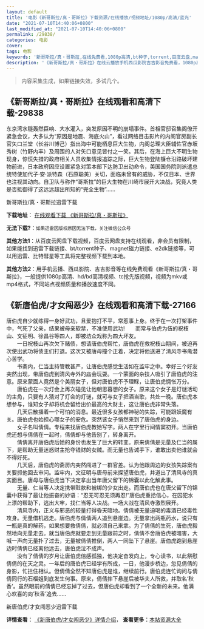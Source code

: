 ```yaml
---
layout: default
title: '电影《新哥斯拉/真・哥斯拉》下载资源/在线播放/视频地址/1080p/高清/蓝光'
date: "2021-07-10T14:40:06+0800"
last_modified_at: "2021-07-10T14:40:06+0800"
permalink: /29838/
categories: 电影
cover:
tags: 电影
keywords: '新哥斯拉/真・哥斯拉,在线免费看,1080p高清,bt种子,torrent,百度云盘,magnet,磁力链,迅雷下载资源'
description: '《新哥斯拉/真・哥斯拉》在线云播放手机西瓜影院吉吉影音免费看，1080p高清bd/hd未删减完整版和tc抢先枪版，mkv/mp4格式，附带bt/torrent种子、magnet/磁力链、百度云盘、网盘资源迅雷下载链接'
---
```


>内容采集生成，如果链接失效，多试几个。


## 《新哥斯拉/真・哥斯拉》在线观看和高清下载-29838

东京湾水隧轰然巨响、大水灌入，突发原因不明的崩塌事件。首相官邸召集阁僚开紧急会议，大多认为“原因是地震、海底火山”，看过网络目击影片的内阁官房副长官矢口兰堂（长谷川博己）指出海中可能栖息巨大生物，内阁总理大臣辅佐官赤坂秀树（竹野内丰）及周围的人对矢口意见皆付之一笑。其后，在海上巨大不明生物现身，惊慌失措的政府相关人员收集情报追踪之际，巨大生物登陆镰仓沿路破坏建物前进，日本政府因应设置紧急对策本部下达防卫出动命令，美国国务院则派遣总统特使加代子·安·派特森（石原聪美）关切，面临未曾有的威胁，不仅日本、世界也注视其动向。自卫队与称作“哥斯拉”的巨大生物在川崎市展开大决战，究竟人类是否抵御得了这远远超出所知的“完全生物”……


新哥斯拉/真・哥斯拉迅雷下载

**下载地址**： [在线观看下载 《新哥斯拉/真・哥斯拉》](https://www.993dy.com//vod-detail-id-18850.html) 


**无法下载?**：`如果迅雷因版权原因无法下载，关注微信公众号 `

**其他方法1**：从百度云网盘下载视频，百度云网盘支持在线观看，非会员有限制，如果能找到迅雷下载链接、bt/torrent种子、magnet磁力链接、e2dk链接等，可以用迅雷、比特彗星等工具将完整视频下载到本地。

**其他方法2**：用手机云播、西瓜影院、吉吉影音等在线免费观看《新哥斯拉/真・哥斯拉》，一般提供1080p高清、hd/bd高清视频、tc抢先版视频，视频为mkv或mp4格式，不同站点视频质量和播放速度不同。


## 《新唐伯虎/才女闯恶少》在线观看和高清下载-27166

唐伯虎自少就练得一身好武功，且爱抱打不平，常惹事上身。终于在一次打架事件中，气死了父亲，结果被母亲软禁，不准使用武功!　　而常与伯虎为伍的祝枝山、文征明、徐昌谷等四人，却被坊众戏称为四大坏友。<br />　　一日祝枝山再次欠下赌债，想请唐伯虎帮忙，唐伯虎在救祝枝山期间，被迫再次使出武功将债主们打退。这次又被唐母撞个正着，决定将他送进了清风寺书斋潜心苦学。<br />　　书斋内，仁当主持管教甚严，让唐伯虎感觉生活如在监牢之中。幸好三个好友突然出现，带唐伯虎到清风寺外的庙会玩耍。一个蒙面的杂技人吸引了唐伯虎的注意。原来蒙面人竟然是个美丽女子，但对唐伯虎不予理睬，让唐伯虎惆怅万分。<br />　　唐伯虎在一次灯会上再次碰见让他朝思暮想的女子。原来这个女子是灯谜活动的主角，只要有人猜对了灯会的灯谜，就可与女子把酒当歌，共处一晚。唐伯虎本想参与，谁知女子却将机会留给出价最高的大财主，这让唐伯虎非常失落。<br />　　几天后散播着一个可怕的消息。最近很多女孩都神秘的失踪，可能跟妖魔有关。唐伯虎也始担心哪女子的安危。突然该女子悄然来到了唐伯虎的身边。<br />　　女子名叫倩倩。专程来找唐伯虎教她写字。两人在字里行间情窦初开。当唐伯虎还想与倩倩在一起时，倩倩却与他告别了，转身离开。<br />　　倩倩离开唐伯虎后她的身份也发生了巨大的转变。原来倩倩是无量及仁当的属下，是帮助无量迷惑财主抢夺钱财的女贼。而无量也告诫手下，谁敢出卖他谁就会不得好死。<br />　　几天后，唐伯虎的斋房内突然闯进了一群官差。认为他跟周边的女孩失踪案有关要抓他回去审问。监牢内，文征明与唐母前来探望唐伯虎，并道出了清风寺的真实面目。唐母与唐伯虎当下决定拿出当年唐父留下的锦囊以此化解此事。<br />　　无量、仁当等人决定携带赃款和被绑的少女出走。而唐伯虎也在唐父留下的锦囊中获得了最让他振奋的妙语：“忍无可忍无须再忍!”唐伯虎重拾信心，在囚犯水上漂的帮助下，逃出大牢，找仁当等人决战。一场大战在清风寺激烈展开。<br />　　清风寺内，正义与邪恶的较量打得昏天暗地。倩倩被无量迫喝的毒酒已经毒性攻身。无量借机逃走。唐伯虎与倩倩两人追到悬崖边。无量拿出两瓶药水，说只有一瓶是真的解药，如果想要救倩倩，就必须自己来拿。为了倩倩的生死，唐伯虎毅然地向无量走去。就当唐伯虎就要走到无量跟前之时，倩倩不舍唐伯虎被暗害，大喊一声向无量扑了过去，无量被倩倩推倒，两人一同坠下了悬崖。唐伯虎跑到悬崖边时倩倩已经离他远去，唐伯虎泣不成声。<br />　　没有了倩倩的岁月让唐伯虎倍感孤独，他决定奋发向上，专心读书，以此祭慰倩倩的在天之灵。一年后的唐伯虎已经学有所成，一日，他漫步桥边，忽见倩倩的身影，忙拦住相认。但倩倩全然不知唐伯虎是谁，继续前行。唐伯虎连忙询问与倩倩同行的石榴姐到底发生何事。原来，倩倩摔下悬崖后被华夫人所救，并取名&lsquo;秋香’。虽然眼前的倩倩已经忘掉了过去，但唐伯虎却看到了一个全新的未来。他满心欢喜的向‘秋香’追去……


新唐伯虎/才女闯恶少迅雷下载

**详情查看**： [《新唐伯虎/才女闯恶少》详情介绍](/movie/27166/)， **查看更多**：[本站资源大全](/movie/t/all/)

